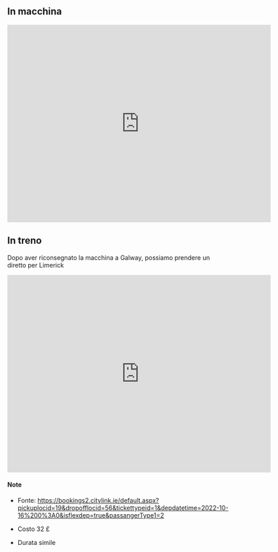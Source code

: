 ## In macchina

<iframe src="https://www.google.com/maps/embed?pb=!1m28!1m12!1m3!1d307472.0944415703!2d-9.128455283971462!3d52.982140087657996!2m3!1f0!2f0!3f0!3m2!1i1024!2i768!4f13.1!4m13!3e0!4m5!1s0x485b93955a2d5bff%3A0x32b1b440a495281!2sGalway%2C%20Irlanda!3m2!1d53.270668!2d-9.0567905!4m5!1s0x485b5c611f545113%3A0xa00c7a997317330!2sLimerick%2C%20Irlanda!3m2!1d52.6638367!2d-8.626734299999999!5e0!3m2!1sit!2sit!4v1665848995217!5m2!1sit!2sit" width="600" height="450" style="border:0;" allowfullscreen="" loading="lazy" referrerpolicy="no-referrer-when-downgrade"></iframe>

## In treno

Dopo aver riconsegnato la macchina a Galway, possiamo prendere un diretto per Limerick

<iframe src="https://www.google.com/maps/embed?pb=!1m28!1m12!1m3!1d307528.98664551124!2d-9.108181137859338!3d52.97414563787847!2m3!1f0!2f0!3f0!3m2!1i1024!2i768!4f13.1!4m13!3e3!4m5!1s0x485b93955a2d5bff%3A0x32b1b440a495281!2sGalway%2C%20Irlanda!3m2!1d53.270668!2d-9.0567905!4m5!1s0x485b5c611f545113%3A0xa00c7a997317330!2sLimerick%2C%20Irlanda!3m2!1d52.6638367!2d-8.626734299999999!5e0!3m2!1sit!2sit!4v1665848918801!5m2!1sit!2sit" width="600" height="450" style="border:0;" allowfullscreen="" loading="lazy" referrerpolicy="no-referrer-when-downgrade"></iframe>

#### Note

- Fonte: https://bookings2.citylink.ie/default.aspx?pickuplocid=19&dropofflocid=56&tickettypeid=1&depdatetime=2022-10-16%200%3A0&isflexdep=true&passangerType1=2

- Costo 32 £

- Durata simile

